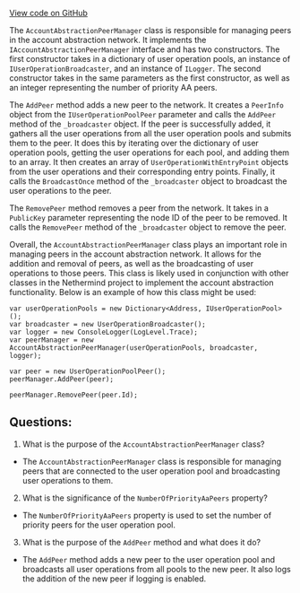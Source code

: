 [View code on GitHub](https://github.com/NethermindEth/nethermind/src/Nethermind/Nethermind.AccountAbstraction/Network/AccountAbstractionPeerManager.cs)

The `AccountAbstractionPeerManager` class is responsible for managing peers in the account abstraction network. It implements the `IAccountAbstractionPeerManager` interface and has two constructors. The first constructor takes in a dictionary of user operation pools, an instance of `IUserOperationBroadcaster`, and an instance of `ILogger`. The second constructor takes in the same parameters as the first constructor, as well as an integer representing the number of priority AA peers.

The `AddPeer` method adds a new peer to the network. It creates a `PeerInfo` object from the `IUserOperationPoolPeer` parameter and calls the `AddPeer` method of the `_broadcaster` object. If the peer is successfully added, it gathers all the user operations from all the user operation pools and submits them to the peer. It does this by iterating over the dictionary of user operation pools, getting the user operations for each pool, and adding them to an array. It then creates an array of `UserOperationWithEntryPoint` objects from the user operations and their corresponding entry points. Finally, it calls the `BroadcastOnce` method of the `_broadcaster` object to broadcast the user operations to the peer.

The `RemovePeer` method removes a peer from the network. It takes in a `PublicKey` parameter representing the node ID of the peer to be removed. It calls the `RemovePeer` method of the `_broadcaster` object to remove the peer.

Overall, the `AccountAbstractionPeerManager` class plays an important role in managing peers in the account abstraction network. It allows for the addition and removal of peers, as well as the broadcasting of user operations to those peers. This class is likely used in conjunction with other classes in the Nethermind project to implement the account abstraction functionality. Below is an example of how this class might be used:

```
var userOperationPools = new Dictionary<Address, IUserOperationPool>();
var broadcaster = new UserOperationBroadcaster();
var logger = new ConsoleLogger(LogLevel.Trace);
var peerManager = new AccountAbstractionPeerManager(userOperationPools, broadcaster, logger);

var peer = new UserOperationPoolPeer();
peerManager.AddPeer(peer);

peerManager.RemovePeer(peer.Id);
```
## Questions: 
 1. What is the purpose of the `AccountAbstractionPeerManager` class?
- The `AccountAbstractionPeerManager` class is responsible for managing peers that are connected to the user operation pool and broadcasting user operations to them.

2. What is the significance of the `NumberOfPriorityAaPeers` property?
- The `NumberOfPriorityAaPeers` property is used to set the number of priority peers for the user operation pool.

3. What is the purpose of the `AddPeer` method and what does it do?
- The `AddPeer` method adds a new peer to the user operation pool and broadcasts all user operations from all pools to the new peer. It also logs the addition of the new peer if logging is enabled.